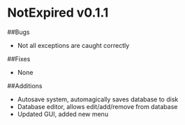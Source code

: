 # NotExpired v0.1.1

##Bugs
* Not all exceptions are caught correctly

##Fixes
* None

##Additions
* Autosave system, automagically saves database to disk
* Database editor, allows edit/add/remove from database
* Updated GUI, added new menu

